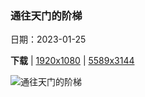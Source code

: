 ### 通往天门的阶梯

日期：2023-01-25

**下载**  |  [1920x1080](https://cn.bing.com/th?id=OHR.HighArchChina_ZH-CN8170154553_1920x1080.jpg)  |  [5589x3144](https://cn.bing.com/th?id=OHR.HighArchChina_ZH-CN8170154553_UHD.jpg)

![通往天门的阶梯](https://cn.bing.com/th?id=OHR.HighArchChina_ZH-CN8170154553_1920x1080.jpg "天门洞，湖南天门山国家森林公园，中国 (© Shane P. White/Minden Pictures)")

